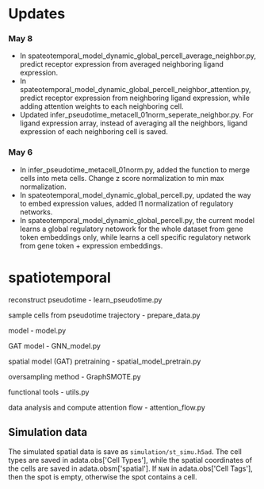 # Updates
### May 8
- In spateotemporal_model_dynamic_global_percell_average_neighbor.py, predict receptor expression from averaged neighboring ligand expression.
- In spateotemporal_model_dynamic_global_percell_neighbor_attention.py, predict receptor expression from neighboring ligand expression, while adding attention weights to each neighboring cell.
- Updated infer_pseudotime_metacell_01norm_seperate_neighbor.py. For ligand expression array, instead of averaging all the neighbors, ligand expression of each neighboring cell is saved.

### May 6
- In infer_pseudotime_metacell_01norm.py, added the function to merge cells into meta cells. Change z score normalization to min max normalization.
- In spateotemporal_model_dynamic_global_percell.py, updated the way to embed expression values, added l1 normalization of regulatory networks.
- In spateotemporal_model_dynamic_global_percell.py, the current model learns a global regulatory netowork for the whole dataset from gene token embeddings only, while learns a cell specific regulatory network from gene token + expression embeddings.

# spatiotemporal

reconstruct pseudotime - learn_pseudotime.py

sample cells from pseudotime trajectory - prepare_data.py

model - model.py

GAT model - GNN_model.py

spatial model (GAT) pretraining - spatial_model_pretrain.py

oversampling method - GraphSMOTE.py

functional tools - utils.py

data analysis and compute attention flow - attention_flow.py

## Simulation data
The simulated spatial data is save as `simulation/st_simu.h5ad`. The cell types are saved in adata.obs['Cell Types'], while the spatial coordinates of the cells are saved in adata.obsm['spatial']. If `NaN` in adata.obs['Cell Tags'], then the spot is empty, otherwise the spot contains a cell.
